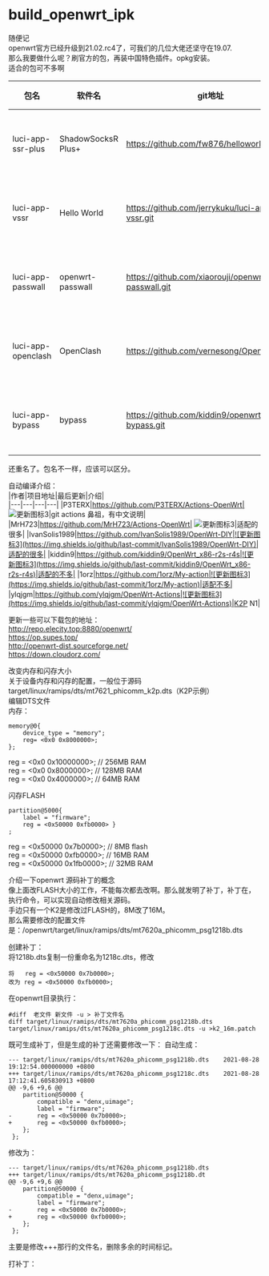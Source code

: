 # build_openwrt_ipk
随便记  
openwrt官方已经升级到21.02.rc4了，可我们的几位大佬还坚守在19.07.  
那么我要做什么呢？刷官方的包，再装中国特色插件。opkg安装。  
适合的包可不多啊  


|包名                   | 软件名         | git地址                                               | 备注    |  
|------               |------     | ------                                              |------  |  
|luci-app-ssr-plus|ShadowSocksR Plus+|https://github.com/fw876/helloworld.git            | ![更新图标1](https://img.shields.io/github/last-commit/fw876/helloworld )          |  
|luci-app-vssr         |Hello World|https://github.com/jerrykuku/luci-app-vssr.git      | ![更新图标2](https://img.shields.io/github/last-commit/jerrykuku/luci-app-vssr )  |
|luci-app-passwall| openwrt-passwall|https://github.com/xiaorouji/openwrt-passwall.git    | ![更新图标2](https://img.shields.io/github/last-commit/xiaorouji/openwrt-passwall )  |
|luci-app-openclash    |OpenClash      |https://github.com/vernesong/OpenClash.git           | ![更新图标3](https://img.shields.io/github/last-commit/vernesong/OpenClash )      |  
|luci-app-bypass    |bypass      |https://github.com/kiddin9/openwrt-bypass.git           | ![更新图标3](https://img.shields.io/github/last-commit/kiddin9/openwrt-bypass )  |

还重名了。包名不一样，应该可以区分。

自动编译介绍：   
|作者|项目地址|最后更新|介绍|  
|---|---|---|---|
|P3TERX|https://github.com/P3TERX/Actions-OpenWrt| ![更新图标3](https://img.shields.io/github/last-commit/P3TERX/Actions-OpenWrt)|git actions 鼻祖，有中文说明|
|MrH723|https://github.com/MrH723/Actions-OpenWrt| ![更新图标3](https://img.shields.io/github/last-commit/MrH723/Actions-OpenWrt)|适配的很多|
|IvanSolis1989|https://github.com/IvanSolis1989/OpenWrt-DIY|![更新图标3](https://img.shields.io/github/last-commit/IvanSolis1989/OpenWrt-DIY)|适配的很多|
|kiddin9|https://github.com/kiddin9/OpenWrt_x86-r2s-r4s|![更新图标3](https://img.shields.io/github/last-commit/kiddin9/OpenWrt_x86-r2s-r4s)|适配的不多|
|1orz|https://github.com/1orz/My-action|![更新图标3](https://img.shields.io/github/last-commit/1orz/My-action)|适配不多|
|ylqjgm|https://github.com/ylqjgm/OpenWrt-Actions|![更新图标3](https://img.shields.io/github/last-commit/ylqjgm/OpenWrt-Actions)|K2P N1|


更新一些可以下载包的地址：  
http://repo.elecity.top:8880/openwrt/  
https://op.supes.top/  
http://openwrt-dist.sourceforge.net/  
https://down.cloudorz.com/  

改变内存和闪存大小  
关于设备内存和闪存的配置，一般位于源码target/linux/ramips/dts/mt7621_phicomm_k2p.dts（K2P示例）  
编辑DTS文件  
内存：  
```
memory@0{
	device_type = "memory";
	reg= <0x0 0x8000000>;
};
```

reg = <0x0 0x10000000>; // 256MB RAM  
reg = <0x0 0x8000000>; // 128MB RAM  
reg = <0x0 0x4000000>; // 64MB RAM  

闪存FLASH        
```
partition@5000{
	label = "firmware";
	reg = <0x50000 0xfb0000> }
;
```

reg = <0x50000 0x7b0000>; // 8MB flash  
reg = <0x50000 0xfb0000>; // 16MB RAM  
reg = <0x50000 0x1fb0000>; // 32MB RAM  
           
介绍一下openwrt 源码补丁的概念  
像上面改FLASH大小的工作，不能每次都去改啊。那么就发明了补丁，补丁在，执行命令，可以实现自动修改相关源码。  
手边只有一个K2是修改过FLASH的，8M改了16M。   
那么需要修改的配置文件是：/openwrt/target/linux/ramips/dts/mt7620a_phicomm_psg1218b.dts

创建补丁：   
将1218b.dts复制一份重命名为1218c.dts，修改
```
将   reg = <0x50000 0x7b0000>;
改为 reg = <0x50000 0xfb0000>; 
````
在openwrt目录执行：  
```
#diff  老文件 新文件 -u > 补丁文件名
diff target/linux/ramips/dts/mt7620a_phicomm_psg1218b.dts target/linux/ramips/dts/mt7620a_phicomm_psg1218c.dts -u >k2_16m.patch
```
既可生成补丁，但是生成的补丁还需要修改一下：
自动生成：
```
--- target/linux/ramips/dts/mt7620a_phicomm_psg1218b.dts	2021-08-28 19:12:54.000000000 +0800
+++ target/linux/ramips/dts/mt7620a_phicomm_psg1218c.dts	2021-08-28 17:12:41.605830913 +0800
@@ -9,6 +9,6 @@
 	partition@50000 {
 		compatible = "denx,uimage";
 		label = "firmware";
-		reg = <0x50000 0x7b0000>; 
+		reg = <0x50000 0xfb0000>; 
 	};
 };

```
修改为：
```
--- target/linux/ramips/dts/mt7620a_phicomm_psg1218b.dts
+++ target/linux/ramips/dts/mt7620a_phicomm_psg1218b.dt
@@ -9,6 +9,6 @@
 	partition@50000 {
 		compatible = "denx,uimage";
 		label = "firmware";
-		reg = <0x50000 0x7b0000>; 
+		reg = <0x50000 0xfb0000>; 
 	};
 };

```
主要是修改+++那行的文件名，删除多余的时间标记。

打补丁：  
